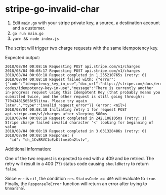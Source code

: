 # stripe-go-invalid-char

1. Edit `main.go` with your stripe private key, a source, a destination account and a customer.
2. `go run main.go`
3. `yarn && node index.js`

The script will trigger two charge requests with the same idempotency key.

Expected output:
```
2018/08/04 00:08:16 Requesting POST api.stripe.com/v1/charges
2018/08/04 00:08:17 Requesting POST api.stripe.com/v1/charges
2018/08/04 00:08:18 Request completed in 1.255210765s (retry: 0)
2018/08/04 00:08:18 Request failed with: {"error":{"code":"idempotency_key_in_use","doc_url":"https://stripe.com/docs/error-codes/idempotency-key-in-use","message":"There is currently another in-progress request using this Idempotent Key (that probably means you submitted twice, and the other request is still going through): 770434815658t5litna. Please try again later.","type":"invalid_request_error"}} (error: <nil>)
2018/08/04 00:08:18 Initiating retry 1 for request POST api.stripe.com/v1/charges after sleeping 500ms
2018/08/04 00:08:19 Request completed in 242.108105ms (retry: 1)
Stripe charge failed invalid character '<' looking for beginning of value
2018/08/04 00:08:19 Request completed in 3.031320486s (retry: 0)
2018/08/04 00:08:19 Response: {
  "id": "ch_1CvBRVC1oEzKtlmeiOn2lvlv",
 ``` 
 
 Additional information:
 
 One of the two request is expected to end with a 409 and be retried. The retry will result in a 400 (??) status code causing `shouldRetry` to return `false`.
 
 Since `err` is `nil`, the condition `res.StatusCode >= 400` will evaluate to `true`. Finally, the `ResponseToError` function will return an error after trying to `Unmarshal`
 
